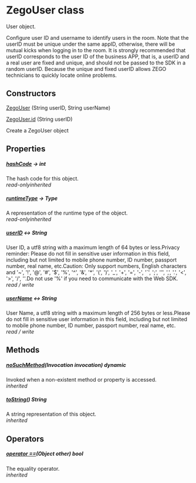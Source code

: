 


# ZegoUser class









<p>User object.</p>
<p>Configure user ID and username to identify users in the room.
Note that the userID must be unique under the same appID, otherwise, there will be mutual kicks when logging in to the room.
It is strongly recommended that userID corresponds to the user ID of the business APP, that is, a userID and a real user are fixed and unique, and should not be passed to the SDK in a random userID. Because the unique and fixed userID allows ZEGO technicians to quickly locate online problems.</p>




## Constructors

[ZegoUser](../zego_uikit_prebuilt_live_audio_room/ZegoUser/ZegoUser.md) (String userID, String userName)

   

[ZegoUser.id](../zego_uikit_prebuilt_live_audio_room/ZegoUser/ZegoUser.id.md) (String userID)

Create a ZegoUser object   


## Properties

##### [hashCode](../zego_uikit_prebuilt_live_audio_room/ZegoUser/hashCode.md) &#8594; int



The hash code for this object.  
_<span class="feature">read-only</span><span class="feature">inherited</span>_



##### [runtimeType](../zego_uikit_prebuilt_live_audio_room/ZegoUser/runtimeType.md) &#8594; Type



A representation of the runtime type of the object.  
_<span class="feature">read-only</span><span class="feature">inherited</span>_



##### [userID](../zego_uikit_prebuilt_live_audio_room/ZegoUser/userID.md) &#8596; String



User ID, a utf8 string with a maximum length of 64 bytes or less.Privacy reminder: Please do not fill in sensitive user information in this field, including but not limited to mobile phone number, ID number, passport number, real name, etc.Caution: Only support numbers, English characters and '~', '!', '@', '#', '$', '%', '^', '&amp;', '*', '(', ')', '_', '+', '=', '-', '`', ';', '’', ',', '.', '&lt;', '&gt;', '/', ''.Do not use '%' if you need to communicate with the Web SDK.  
_<span class="feature">read / write</span>_



##### [userName](../zego_uikit_prebuilt_live_audio_room/ZegoUser/userName.md) &#8596; String



User Name, a utf8 string with a maximum length of 256 bytes or less.Please do not fill in sensitive user information in this field, including but not limited to mobile phone number, ID number, passport number, real name, etc.  
_<span class="feature">read / write</span>_





## Methods

##### [noSuchMethod](../zego_uikit_prebuilt_live_audio_room/ZegoUser/noSuchMethod.md)(Invocation invocation) dynamic



Invoked when a non-existent method or property is accessed.  
_<span class="feature">inherited</span>_



##### [toString](../zego_uikit_prebuilt_live_audio_room/ZegoUser/toString.md)() String



A string representation of this object.  
_<span class="feature">inherited</span>_





## Operators

##### [operator ==](../zego_uikit_prebuilt_live_audio_room/ZegoUser/operator_equals.md)(Object other) bool



The equality operator.  
_<span class="feature">inherited</span>_















